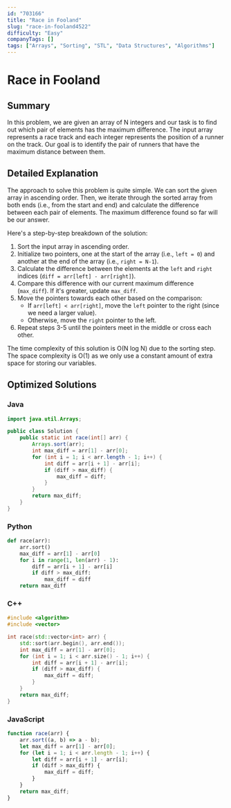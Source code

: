 ```yaml
---
id: "703166"
title: "Race in Fooland"
slug: "race-in-fooland4522"
difficulty: "Easy"
companyTags: []
tags: ["Arrays", "Sorting", "STL", "Data Structures", "Algorithms"]
---
```


# Race in Fooland

## Summary

In this problem, we are given an array of N integers and our task is to find out which pair of elements has the maximum difference. The input array represents a race track and each integer represents the position of a runner on the track. Our goal is to identify the pair of runners that have the maximum distance between them.

## Detailed Explanation

The approach to solve this problem is quite simple. We can sort the given array in ascending order. Then, we iterate through the sorted array from both ends (i.e., from the start and end) and calculate the difference between each pair of elements. The maximum difference found so far will be our answer.

Here's a step-by-step breakdown of the solution:

1.  Sort the input array in ascending order.
2.  Initialize two pointers, one at the start of the array (i.e., `left = 0`) and another at the end of the array (i.e., `right = N-1`).
3.  Calculate the difference between the elements at the `left` and `right` indices (`diff = arr[left] - arr[right]`).
4.  Compare this difference with our current maximum difference (`max_diff`). If it's greater, update `max_diff`.
5.  Move the pointers towards each other based on the comparison:
    *   If `arr[left] < arr[right]`, move the `left` pointer to the right (since we need a larger value).
    *   Otherwise, move the `right` pointer to the left.
6.  Repeat steps 3-5 until the pointers meet in the middle or cross each other.

The time complexity of this solution is O(N log N) due to the sorting step. The space complexity is O(1) as we only use a constant amount of extra space for storing our variables.

## Optimized Solutions

### Java
```java
import java.util.Arrays;

public class Solution {
    public static int race(int[] arr) {
        Arrays.sort(arr);
        int max_diff = arr[1] - arr[0];
        for (int i = 1; i < arr.length - 1; i++) {
            int diff = arr[i + 1] - arr[i];
            if (diff > max_diff) {
                max_diff = diff;
            }
        }
        return max_diff;
    }
}
```

### Python
```python
def race(arr):
    arr.sort()
    max_diff = arr[1] - arr[0]
    for i in range(1, len(arr) - 1):
        diff = arr[i + 1] - arr[i]
        if diff > max_diff:
            max_diff = diff
    return max_diff
```

### C++
```cpp
#include <algorithm>
#include <vector>

int race(std::vector<int> arr) {
    std::sort(arr.begin(), arr.end());
    int max_diff = arr[1] - arr[0];
    for (int i = 1; i < arr.size() - 1; i++) {
        int diff = arr[i + 1] - arr[i];
        if (diff > max_diff) {
            max_diff = diff;
        }
    }
    return max_diff;
}
```

### JavaScript
```javascript
function race(arr) {
    arr.sort((a, b) => a - b);
    let max_diff = arr[1] - arr[0];
    for (let i = 1; i < arr.length - 1; i++) {
        let diff = arr[i + 1] - arr[i];
        if (diff > max_diff) {
            max_diff = diff;
        }
    }
    return max_diff;
}
```